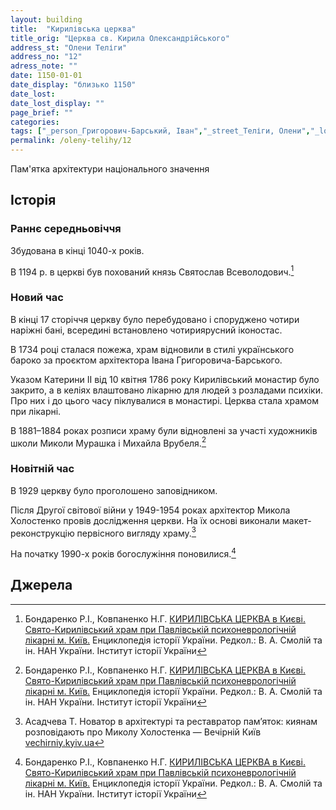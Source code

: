 ```yaml
---
layout: building
title:  "Кирилівська церква" 
title_orig: "Церква св. Кирила Олександрійського"
address_st: "Олени Теліги"
address_no: "12"
adress_note: ""
date: 1150-01-01 
date_display: "близько 1150"
date_lost:
date_lost_display: ""
page_brief: ""
categories:
tags: ["_person_Григорович-Барський, Іван","_street_Теліги, Олени","_loc_Куренівка"]
permalink: /oleny-telihy/12
---
```


Пам'ятка архітектури національного значення

## Історія

### Раннє середньовіччя

Збудована в кінці 1040-х років.

В 1194 р. в церкві був похований князь Святослав Всеволодович.[^1]

### Новий час

В кінці 17 сторіччя церкву було перебудовано і споруджено чотири наріжні бані, всередині встановлено чотириярусний іконостас.

В 1734 році сталася пожежа, храм відновили в стилі українського бароко за проєктом архітектора Івана Григоровича-Барського. 

Указом Катерини ІІ від 10 квітня 1786 року Кирилівський монастир було закрито, а в келіях влаштовано лікарню для людей з розладами психіки. Про них і до цього часу піклувалися в монастирі. Церква стала храмом при лікарні.

В 1881–1884 роках розписи храму були відновлені за участі художників школи Миколи Мурашка і Михайла Врубеля.[^1]

### Новітній час

В 1929 церкву було проголошено заповідником. 

Після Другої світової війни у 1949-1954 роках архітектор Микола Холостенко провів дослідження церкви. На їх основі виконали макет-реконструкцію первісного вигляду храму.[^2]

На початку 1990-х років богослужіння поновилися.[^1]


## Джерела
[^1]: Бондаренко Р.І., Ковпаненко Н.Г. [КИРИЛІВСЬКА ЦЕРКВА в Києві. Свято-Кирилівський храм при Павлівській психоневрологічній лікарні м. Київ.](http://www.history.org.ua/?termin=Kyrylivska_cerkva) Енциклопедія історії України. Редкол.: В. А. Смолій  та ін. НАН України. Інститут історії України
[^2]: Асадчева Т. Новатор в архітектурі та реставратор пам’яток: киянам розповідають про Миколу Холостенка — Вечірній Київ [vechirniy.kyiv.ua](https://vechirniy.kyiv.ua/news/73653/)